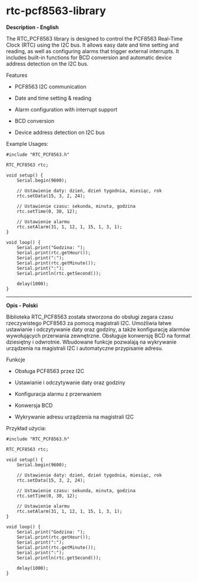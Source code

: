 # rtc-pcf8563-library

**Description - English**

The RTC_PCF8563 library is designed to control the PCF8563 Real-Time Clock (RTC) using the I2C bus. It allows easy date and time setting and reading, as well as configuring alarms that trigger external interrupts. It includes built-in functions for BCD conversion and automatic device address detection on the I2C bus.

Features

- PCF8563 I2C communication

- Date and time setting & reading

- Alarm configuration with interrupt support

- BCD conversion

- Device address detection on I2C bus

Example Usages:

    #include "RTC_PCF8563.h"
    
    RTC_PCF8563 rtc;
    
    void setup() {
        Serial.begin(9600);
        
        // Ustawienie daty: dzień, dzień tygodnia, miesiąc, rok
        rtc.setData(15, 3, 2, 24);
    
        // Ustawienie czasu: sekunda, minuta, godzina
        rtc.setTime(0, 30, 12);
    
        // Ustawienie alarmu
        rtc.setAlarm(31, 1, 12, 1, 15, 1, 3, 1);
    }
    
    void loop() {
        Serial.print("Godzina: ");
        Serial.print(rtc.getHour());
        Serial.print(":");
        Serial.print(rtc.getMinute());
        Serial.print(":");
        Serial.println(rtc.getSecond());
        
        delay(1000);
    }


----------------------------------------------------------------------------------------------------------------------------------------------------------------------------------------------------------------------------------------------

**Opis - Polski**

Biblioteka RTC_PCF8563 została stworzona do obsługi zegara czasu rzeczywistego PCF8563 za pomocą magistrali I2C. Umożliwia łatwe ustawianie i odczytywanie daty oraz godziny, a także konfigurację alarmów wywołujących przerwania zewnętrzne. Obsługuje konwersję BCD na format dziesiętny i odwrotnie. Wbudowane funkcje pozwalają na wykrywanie urządzenia na magistrali I2C i automatyczne przypisanie adresu.

Funkcje

- Obsługa PCF8563 przez I2C

- Ustawianie i odczytywanie daty oraz godziny

- Konfiguracja alarmu z przerwaniem

- Konwersja BCD

- Wykrywanie adresu urządzenia na magistrali I2C

Przykład użycia:

    #include "RTC_PCF8563.h"
    
    RTC_PCF8563 rtc;
    
    void setup() {
        Serial.begin(9600);
        
        // Ustawienie daty: dzień, dzień tygodnia, miesiąc, rok
        rtc.setData(15, 3, 2, 24);
    
        // Ustawienie czasu: sekunda, minuta, godzina
        rtc.setTime(0, 30, 12);
    
        // Ustawienie alarmu
        rtc.setAlarm(31, 1, 12, 1, 15, 1, 3, 1);
    }
    
    void loop() {
        Serial.print("Godzina: ");
        Serial.print(rtc.getHour());
        Serial.print(":");
        Serial.print(rtc.getMinute());
        Serial.print(":");
        Serial.println(rtc.getSecond());
        
        delay(1000);
    }
